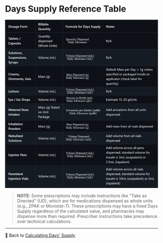 # Days Supply Reference Table

![reference table](./img/days_supply.PNG)
<!-- | **Dosage Form** | **Billable Quantity** | **Formula for Days Supply** | **Notes** |
| --- | --- | --- | --- |
| **Tablets / Capsules** | Quantity dispensed (Whole Units) | $\frac{\text{Quantity Dispensed}}{\text{Daily Allowance}}$ | N/A |
| **Solutions, Suspensions, Syrups** | Volume (mL) | $\frac{\text{Volume Dispensed (mL)}}{\text{Daily Allowance (mL)}}$ | N/A |
| **Creams, Ointments, Gels** | Mass (g) | $\frac{\text{Mass Dispensed (g)}}{\text{Daily Allowance (g)}}$ | Default Mass per Day = 1g unless specified or packaged inside an applicator (check label for quantity) |
| **Lotions** | Volume (mL) | $\frac{\text{Volume Dispensed (mL)}}{\text{Daily Allowance (mL)}}$ | N/A |
| **Eye / Ear Drops** | Volume (mL) | $\frac{\text{Amount in Bottle (gtt)}}{\text{Daily Allowance (gtt)}}$ | Estimate 15-20 gtt/mL |
| **Metered Dose Inhalers** | Mass (g) Stated on Unit Package  | $\frac{\text{Actuations per Inhaler (puffs)}}{\text{Daily Allowance (puffs)}}$ | Add actuations from all units dispensed |
| **Inhalation Powders** | Mass (g) | $\frac{\text{Mass Dispensed (g)}}{\text{Daily Allowance (g)}}$ | Add mass from all vials dispensed |
| **Nebulized Solutions** | Volume (mL) | $\frac{\text{Volume Dispensed}}{\text{Daily Allowance (mL)}}$ | Add volume from all vials dispensed |
| **Injector Pens** | Volume (mL) | $\frac{\text{Volume Dispensed (mL)}}{\text{Daily Allowance (mL)}}$ | Add volume across all pens dispensed; standard volume for insulin is 3mL (outpatient) or 2.5mL (inpatient) |
| **Parenteral Injection Vials** | Volume (mL) | $\frac{\text{Volume Dispensed (mL)}}{\text{Daily Allowance (mL)}}$ | Add volume across all vials dispensed; standard volume for insulin is 10mL (outpatient) or 3mL (inpatient) | -->

> **NOTE**: Some prescriptions may include instructions like "Take as Directed" (UD), which are for medications dispensed as whole units (e.g., ZPAK or Monistat-7). These prescriptions may have a fixed Days Supply regardless of the calculated value, and pharmacies may dispense more than required. Prescriber instructions take precedence over technical calculations.

---

🔗 Back to [Calculating Days' Supply](../math/days_supply.md)

<!-- 
## Reference

Pharmacy Calculations, 6e; Morton Publishing | Chapter 12 & 13
-->